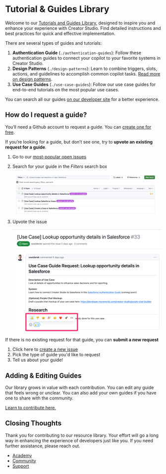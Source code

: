 # Tutorial & Guides Library

Welcome to our [Tutorials and Guides Library](https://developer.moveworks.com/creator-studio/resources/), designed to inspire you and enhance your experience with Creator Studio. Find detailed instructions and best practices for quick and effective implementation.

There are several types of guides and tutorials:

1. **Authentication Guide** (`./authentication-guides`): Follow these authentication guides to connect your copilot to your favorite systems in Creator Studio.
2. **Design Patterns** (`./design-patterns`): Learn to combine triggers, slots, actions, and guidelines to accomplish common copilot tasks. [Read more on design patterns](https://developer.moveworks.com/creator-studio/design-patterns/overview/).
3. **Use Case Guides** (`./use-case-guides`): Follow our use case guides for end-to-end tutorials on the most popular use cases.

You can search all our guides [on our developer site](https://developer.moveworks.com/creator-studio/resources/) for a better experience.

## How do I request a guide?

You’ll need a Github account to request a guide. You can [create one for free](https://github.com/signup). 

If you’re looking for a guide, but don’t see one, try to **upvote an existing request for a guide**.

1. Go to our [most-popular open issues](https://github.com/moveworksinc/developer-docs/issues?q=is%3Aissue+is%3Aopen+sort%3Areactions-%2B1-desc)
2. Search for your guide in the _Filters_ search box
    
    ![Searching issues](./contributing/search.png)
    
3. Upvote the issue
    
    ![Upvoting issues](./contributing/upvote.png)
    

If there is no existing request for that guide, you can **submit a new request**

1. Click here to [create a new issue](https://github.com/moveworksinc/developer-docs/issues/new/choose)
2. Pick the type of guide you'd like to request
3. Tell us about your guide!

## Adding & Editing Guides

Our library grows in value with each contribution. You can edit any guide that feels wrong or unclear. You can also add your own guides if you have one to share with the community.

[Learn to contribute here.](./.github/CONTRIBUTING.md)

## Closing Thoughts

Thank you for contributing to our resource library. Your effort will go a long way in enhancing the experience of developers just like you. If you need further assistance, please reach out.

- [Academy](https://academy.moveworks.com/page/persona-developer)
- [Community](https://community.moveworks.com/developer-hub-6)
- [Support](https://developer.moveworks.com/creator-studio/support/)
